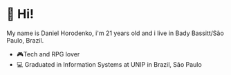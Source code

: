 # 👋 Hi!

My name is Daniel Horodenko, i'm 21 years old and i live in Bady Bassitt/São Paulo, Brazil.

- :video_game:Tech and RPG lover
- 💻 Graduated in Information Systems at UNIP in Brazil, São Paulo
